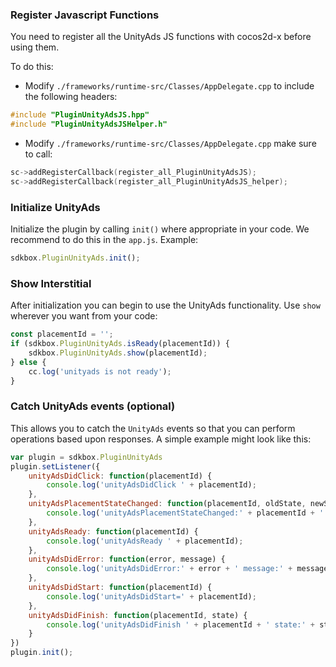### Register Javascript Functions
You need to register all the UnityAds JS functions with cocos2d-x before using them.

To do this:
* Modify `./frameworks/runtime-src/Classes/AppDelegate.cpp` to include the following headers:
```cpp
#include "PluginUnityAdsJS.hpp"
#include "PluginUnityAdsJSHelper.h"
```

* Modify `./frameworks/runtime-src/Classes/AppDelegate.cpp` make sure to call:
```cpp
sc->addRegisterCallback(register_all_PluginUnityAdsJS);
sc->addRegisterCallback(register_all_PluginUnityAdsJS_helper);
```

### Initialize UnityAds
Initialize the plugin by calling `init()` where appropriate in your code. We
recommend to do this in the `app.js`. Example:
```javascript
sdkbox.PluginUnityAds.init();
```

### Show Interstitial
After initialization you can begin to use the UnityAds functionality. Use `show` wherever you want from your code:
```javascript
const placementId = '';
if (sdkbox.PluginUnityAds.isReady(placementId)) {
    sdkbox.PluginUnityAds.show(placementId);
} else {
    cc.log('unityads is not ready');
}
```

### Catch UnityAds events (optional)
This allows you to catch the `UnityAds` events so that you can perform operations based upon responses. A simple example might look like this:
```javascript
var plugin = sdkbox.PluginUnityAds
plugin.setListener({
    unityAdsDidClick: function(placementId) {
        console.log('unityAdsDidClick ' + placementId);
    },
    unityAdsPlacementStateChanged: function(placementId, oldState, newState) {
        console.log('unityAdsPlacementStateChanged:' + placementId + ' oldState:' + oldState + " newState:" + newState);
    },
    unityAdsReady: function(placementId) {
        console.log('unityAdsReady ' + placementId);
    },
    unityAdsDidError: function(error, message) {
        console.log('unityAdsDidError:' + error + ' message:' + message);
    },
    unityAdsDidStart: function(placementId) {
        console.log('unityAdsDidStart=' + placementId);
    },
    unityAdsDidFinish: function(placementId, state) {
        console.log('unityAdsDidFinish ' + placementId + ' state:' + state);
    }
})
plugin.init();
```
